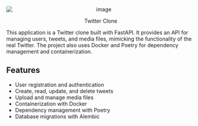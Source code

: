<div style="text-align: center;">
  <img src="./static/favicon.ico" alt="image" style="display: block; margin: 0 auto;" />
  <p>Twitter Clone</p>
</div>

This application is a Twitter clone built with FastAPI. It provides an API for managing users, tweets, and media files, mimicking the functionality of the real Twitter. The project also uses Docker and Poetry for dependency management and containerization.

## Features

- User registration and authentication
- Create, read, update, and delete tweets
- Upload and manage media files
- Containerization with Docker
- Dependency management with Poetry
- Database migrations with Alembic
